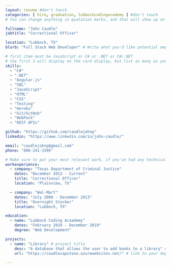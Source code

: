 ```yaml
---
layout: resume #don't touch
categories: [ hire, graduation, lubbockcodingacademy ] #don't touch
# You can change anything in quotation marks, and that will show up on your profile.

fullname: "John Caudle"
jobtitle: "Correctional Officer"

location: "Lubbock, TX"
blurb: "Full Stack Web Developer" # Write what you'd like potential employers to know about you, and your story of how you became passionate for coding as a career.

# first item must be JavaScript or C# or .NET or C#/.NET
# the first 3 will display on the card display, but list as many as you want, they will be visible on your hire page
skills:
  - "C#"
  - ".NET"
  - "Angular.js"
  - "SQL"
  - "JavaScript"
  - "HTML"
  - "CSS"
  - "Testing"
  - "Heroku"
  - "Git/GitHub"
  - "WebPack"
  - "REST APIs"

github: "https://github.com/caudlejohnp"
linkedin: "https://www.linkedin.com/in/john-caudle/"

email: "caudlejohnp@gmail.com"
phone: "806-241-3395"

# Make sure to put your most relevant work, if you've had any technical roles or relevant skills like management, etc. Don't worry about putting every job you've had!
workexperience:
  - company: "Texas Department of Criminal Justice"
    dates: "December 2013 - Current"
    title: "Correctional Officer"
    location: "Plainview, TX"

  - company: "Wal-Mart"
    dates: "July 2008 - December 2013"
    title: "Overnight Stocker"
    location: "Lubbock, TX"

education:
  - name: "Lubbock Coding Acaademy"
    dates: "February 2019 - December 2019"
    degree: "Web Development"

projects:
  - name: "Library" # project title
    desc: "A database that allows the user to add books to a library" # short description of what project does
    url: "https://caudlecapstone.azurewebsites.net/" # link to your deployed project

---
```

